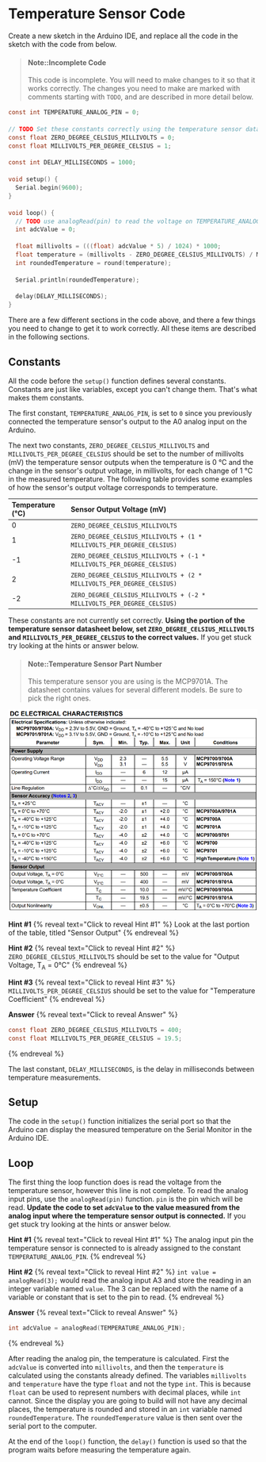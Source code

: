 # Temperature Sensor Code

Create a new sketch in the Arduino IDE, and replace all the code in the sketch with the code from below.

> #### Note::Incomplete Code
>
> This code is incomplete. You will need to make changes to it so that it works correctly. The changes you need to make are marked with comments starting with `TODO`, and are described in more detail below.

```c
const int TEMPERATURE_ANALOG_PIN = 0;

// TODO Set these constants correctly using the temperature sensor datasheet
const float ZERO_DEGREE_CELSIUS_MILLIVOLTS = 0;
const float MILLIVOLTS_PER_DEGREE_CELSIUS = 1;

const int DELAY_MILLISECONDS = 1000;

void setup() {
  Serial.begin(9600);
}

void loop() {
  // TODO use analogRead(pin) to read the voltage on TEMPERATURE_ANALOG_PIN
  int adcValue = 0;

  float millivolts = (((float) adcValue * 5) / 1024) * 1000;
  float temperature = (millivolts - ZERO_DEGREE_CELSIUS_MILLIVOLTS) / MILLIVOLTS_PER_DEGREE_CELSIUS;
  int roundedTemperature = round(temperature);

  Serial.println(roundedTemperature);

  delay(DELAY_MILLISECONDS);
}
```

There are a few different sections in the code above, and there a few things you need to change to get it to work correctly. All these items are described in the following sections.

## Constants

All the code before the `setup()` function defines several constants. Constants are just like variables, except you can't change them. That's what makes them constants.

The first constant, `TEMPERATURE_ANALOG_PIN`, is set to `0` since you previously connected the temperature sensor's output to the A0 analog input on the Arduino.

The next two constants, `ZERO_DEGREE_CELSIUS_MILLIVOLTS` and `MILLIVOLTS_PER_DEGREE_CELSIUS` should be set to the number of millivolts \(mV\) the temperature sensor outputs when the temperature is 0 °C and the change in the sensor's output voltage, in millivolts, for each change of 1 °C in the measured temperature. The following table provides some examples of how the sensor's output voltage corresponds to temperature.

| Temperature (°C) | Sensor Output Voltage (mV) |
| :--- | :--- |
| 0 | `ZERO_DEGREE_CELSIUS_MILLIVOLTS` |
| 1 | `ZERO_DEGREE_CELSIUS_MILLIVOLTS + (1 * MILLIVOLTS_PER_DEGREE_CELSIUS)` |
| -1 | `ZERO_DEGREE_CELSIUS_MILLIVOLTS + (-1 * MILLIVOLTS_PER_DEGREE_CELSIUS)` |
| 2 | `ZERO_DEGREE_CELSIUS_MILLIVOLTS + (2 * MILLIVOLTS_PER_DEGREE_CELSIUS)` |
| -2 | `ZERO_DEGREE_CELSIUS_MILLIVOLTS + (-2 * MILLIVOLTS_PER_DEGREE_CELSIUS)` |

These constants are not currently set correctly. **Using the portion of the temperature sensor datasheet below, set `ZERO_DEGREE_CELSIUS_MILLIVOLTS` and `MILLIVOLTS_PER_DEGREE_CELSIUS` to the correct values.** If you get stuck try looking at the hints or answer below.

> #### Note::Temperature Sensor Part Number
>
> This temperature sensor you are using is the MCP9701A. The datasheet contains values for several different models. Be sure to pick the right ones.

![](/assets/datasheet/MCP9701A_DC_Electrical_Characteristics.png)

**Hint #1**
{% reveal text="Click to reveal Hint #1" %}
Look at the last portion of the table, titled "Sensor Output"
{% endreveal %}

**Hint #2**
{% reveal text="Click to reveal Hint #2" %}
`ZERO_DEGREE_CELSIUS_MILLIVOLTS` should be set to the value for "Output Voltage, T<sub>A</sub> = 0&deg;C"
{% endreveal %}

**Hint #3**
{% reveal text="Click to reveal Hint #3" %}
`MILLIVOLTS_PER_DEGREE_CELSIUS` should be set to the value for "Temperature Coefficient"
{% endreveal %}

**Answer**
{% reveal text="Click to reveal Answer" %}
```c
const float ZERO_DEGREE_CELSIUS_MILLIVOLTS = 400;
const float MILLIVOLTS_PER_DEGREE_CELSIUS = 19.5;
```
{% endreveal %}

The last constant, `DELAY_MILLISECONDS`, is the delay in milliseconds between temperature measurements.

## Setup
The code in the `setup()` function initializes the serial port so that the Arduino can display the measured temperature on the Serial Monitor in the Arduino IDE.

## Loop
The first thing the loop function does is read the voltage from the temperature sensor, however this line is not complete. To read the analog input pins, use the `analogRead(pin)` function. `pin` is the pin which will be read. **Update the code to set `adcValue` to the value measured from the analog input where the temperature sensor output is connected.** If you get stuck try looking at the hints or answer below.

**Hint #1**
{% reveal text="Click to reveal Hint #1" %}
The analog input pin the temperature sensor is connected to is already assigned to the constant `TEMPERATURE_ANALOG_PIN`.
{% endreveal %}

**Hint #2**
{% reveal text="Click to reveal Hint #2" %}
`int value = analogRead(3);` would read the analog input A3 and store the reading in an integer variable named `value`. The 3 can be replaced with the name of a variable or constant that is set to the pin to read.
{% endreveal %}

**Answer**
{% reveal text="Click to reveal Answer" %}
```c
int adcValue = analogRead(TEMPERATURE_ANALOG_PIN);
```
{% endreveal %}

After reading the analog pin, the temperature is calculated. First the `adcValue` is converted into `millivolts`, and then the `temperature` is calculated using the constants already defined. The variables `millivolts` and `temperature` have the type `float` and not the type `int`. This is because `float` can be used to represent numbers with decimal places, while `int` cannot. Since the display you are going to build will not have any decimal places, the temperature is rounded and stored in an `int` variable named `roundedTemperature`. The `roundedTemperature` value is then sent over the serial port to the computer.

At the end of the `loop()` function, the `delay()` function is used so that the program waits before measuring the temperature again.
